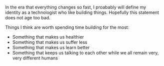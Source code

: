 In the era that everything changes so fast, I proabably will define my identity as a technologist who like building things. Hopefully this statement does not age too bad.


Things I think are worth spending time building for the most:
* Something that makes us healthier
* Something that makes us suffer less
* Something that makes us learn better
* Something that keeps us talking to each other while we all remain very, very different humans

